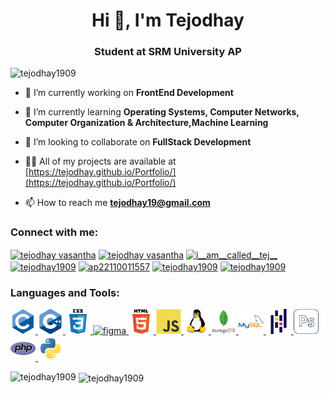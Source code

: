 <h1 align="center">Hi 👋, I'm Tejodhay</h1>
<h3 align="center">Student at SRM University AP</h3>

<p align="left"> <img src="https://komarev.com/ghpvc/?username=tejodhay1909&label=Profile%20views&color=0e75b6&style=flat" alt="tejodhay1909" /> </p>

- 🔭 I’m currently working on **FrontEnd Development**

- 🌱 I’m currently learning **Operating Systems, Computer Networks, Computer Organization & Architecture,Machine Learning**

- 👯 I’m looking to collaborate on **FullStack Development**

- 👨‍💻 All of my projects are available at [https://tejodhay.github.io/Portfolio/](https://tejodhay.github.io/Portfolio/)

- 📫 How to reach me **tejodhay19@gmail.com**

<h3 align="left">Connect with me:</h3>
<p align="left">
<a href="https://linkedin.com/in/tejodhay vasantha" target="blank"><img align="center" src="https://raw.githubusercontent.com/rahuldkjain/github-profile-readme-generator/master/src/images/icons/Social/linked-in-alt.svg" alt="tejodhay vasantha" height="30" width="40" /></a>
<a href="https://fb.com/tejodhay vasantha" target="blank"><img align="center" src="https://raw.githubusercontent.com/rahuldkjain/github-profile-readme-generator/master/src/images/icons/Social/facebook.svg" alt="tejodhay vasantha" height="30" width="40" /></a>
<a href="https://instagram.com/i__am__called__tej__" target="blank"><img align="center" src="https://raw.githubusercontent.com/rahuldkjain/github-profile-readme-generator/master/src/images/icons/Social/instagram.svg" alt="i__am__called__tej__" height="30" width="40" /></a>
<a href="https://www.codechef.com/users/tejodhay1909" target="blank"><img align="center" src="https://cdn.jsdelivr.net/npm/simple-icons@3.1.0/icons/codechef.svg" alt="tejodhay1909" height="30" width="40" /></a>
<a href="https://www.hackerrank.com/ap22110011557" target="blank"><img align="center" src="https://raw.githubusercontent.com/rahuldkjain/github-profile-readme-generator/master/src/images/icons/Social/hackerrank.svg" alt="ap22110011557" height="30" width="40" /></a>
<a href="https://codeforces.com/profile/tejodhay1909" target="blank"><img align="center" src="https://raw.githubusercontent.com/rahuldkjain/github-profile-readme-generator/master/src/images/icons/Social/codeforces.svg" alt="tejodhay1909" height="30" width="40" /></a>
<a href="https://www.leetcode.com/tejodhay1909" target="blank"><img align="center" src="https://raw.githubusercontent.com/rahuldkjain/github-profile-readme-generator/master/src/images/icons/Social/leet-code.svg" alt="tejodhay1909" height="30" width="40" /></a>
</p>

<h3 align="left">Languages and Tools:</h3>
<p align="left"> <a href="https://www.cprogramming.com/" target="_blank" rel="noreferrer"> <img src="https://raw.githubusercontent.com/devicons/devicon/master/icons/c/c-original.svg" alt="c" width="40" height="40"/> </a> <a href="https://www.w3schools.com/cpp/" target="_blank" rel="noreferrer"> <img src="https://raw.githubusercontent.com/devicons/devicon/master/icons/cplusplus/cplusplus-original.svg" alt="cplusplus" width="40" height="40"/> </a> <a href="https://www.w3schools.com/css/" target="_blank" rel="noreferrer"> <img src="https://raw.githubusercontent.com/devicons/devicon/master/icons/css3/css3-original-wordmark.svg" alt="css3" width="40" height="40"/> </a> <a href="https://www.figma.com/" target="_blank" rel="noreferrer"> <img src="https://www.vectorlogo.zone/logos/figma/figma-icon.svg" alt="figma" width="40" height="40"/> </a> <a href="https://www.w3.org/html/" target="_blank" rel="noreferrer"> <img src="https://raw.githubusercontent.com/devicons/devicon/master/icons/html5/html5-original-wordmark.svg" alt="html5" width="40" height="40"/> </a> <a href="https://developer.mozilla.org/en-US/docs/Web/JavaScript" target="_blank" rel="noreferrer"> <img src="https://raw.githubusercontent.com/devicons/devicon/master/icons/javascript/javascript-original.svg" alt="javascript" width="40" height="40"/> </a> <a href="https://www.linux.org/" target="_blank" rel="noreferrer"> <img src="https://raw.githubusercontent.com/devicons/devicon/master/icons/linux/linux-original.svg" alt="linux" width="40" height="40"/> </a> <a href="https://www.mongodb.com/" target="_blank" rel="noreferrer"> <img src="https://raw.githubusercontent.com/devicons/devicon/master/icons/mongodb/mongodb-original-wordmark.svg" alt="mongodb" width="40" height="40"/> </a> <a href="https://www.mysql.com/" target="_blank" rel="noreferrer"> <img src="https://raw.githubusercontent.com/devicons/devicon/master/icons/mysql/mysql-original-wordmark.svg" alt="mysql" width="40" height="40"/> </a> <a href="https://pandas.pydata.org/" target="_blank" rel="noreferrer"> <img src="https://raw.githubusercontent.com/devicons/devicon/2ae2a900d2f041da66e950e4d48052658d850630/icons/pandas/pandas-original.svg" alt="pandas" width="40" height="40"/> </a> <a href="https://www.photoshop.com/en" target="_blank" rel="noreferrer"> <img src="https://raw.githubusercontent.com/devicons/devicon/master/icons/photoshop/photoshop-line.svg" alt="photoshop" width="40" height="40"/> </a> <a href="https://www.php.net" target="_blank" rel="noreferrer"> <img src="https://raw.githubusercontent.com/devicons/devicon/master/icons/php/php-original.svg" alt="php" width="40" height="40"/> </a> <a href="https://www.python.org" target="_blank" rel="noreferrer"> <img src="https://raw.githubusercontent.com/devicons/devicon/master/icons/python/python-original.svg" alt="python" width="40" height="40"/> </a> </p>

<p><img align="left" src="https://github-readme-stats.vercel.app/api/top-langs?username=tejodhay1909&show_icons=true&locale=en&layout=compact" alt="tejodhay1909" /></p>

<p>&nbsp;<img align="center" src="https://github-readme-stats.vercel.app/api?username=tejodhay1909&show_icons=true&locale=en" alt="tejodhay1909" /></p>
